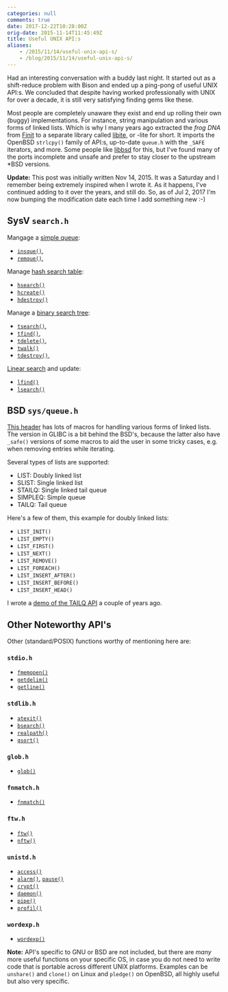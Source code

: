 ```yaml
---
categories: null
comments: true
date: 2017-12-22T10:28:00Z
orig-date: 2015-11-14T11:45:49Z
title: Useful UNIX API:s
aliases:
    - /2015/11/14/useful-unix-api-s/
    - /blog/2015/11/14/useful-unix-api-s/
---
```


Had an interesting conversation with a buddy last night.  It started out
as a shift-reduce problem with Bison and ended up a ping-pong of useful
UNIX API:s.  We concluded that despite having worked professionally with
UNIX for over a decade, it is still very satisfying finding gems like
these.

Most people are completely unaware they exist and end up rolling their
own (buggy) implementations.  For instance, string manipulation and
various forms of linked lists.  Which is why I many years ago extracted
the *frog DNA* from [Finit](https://github.com/troglobit/finit/) to a
separate library called [libite](https://github.com/troglobit/libite/),
or -lite for short.  It imports the OpenBSD `strlcpy()` family of API:s,
up-to-date `queue.h` with the `_SAFE` iterators, and more.  Some people
like [libbsd](https://libbsd.freedesktop.org/wiki/) for this, but I've
found many of the ports incomplete and unsafe and prefer to stay closer
to the upstream *BSD versions.

**Update:** This post was initially written Nov 14, 2015.  It was a
Saturday and I remember being extremely inspired when I wrote it.  As it
happens, I've continued adding to it over the years, and still do.  So,
as of Jul 2, 2017 I'm now bumping the modification date each time I add
something new :-)

<!--more-->

SysV `search.h`
---------------

Mangage a [simple queue][sysvque]:

- [`insque()`](http://man7.org/linux/man-pages/man3/insque.3.html),
- [`remque()`](http://man7.org/linux/man-pages/man3/remque.3.html),

Manage [hash search table][sysvhash]:

- [`hsearch()`](http://man7.org/linux/man-pages/man3/hsearch.3.html)
- [`hcreate()`](http://man7.org/linux/man-pages/man3/hcreate.3.html)
- [`hdestroy()`](http://man7.org/linux/man-pages/man3/hdestroy.3.html)

Manage a [binary search tree][sysvtree]:

- [`tsearch()`](http://man7.org/linux/man-pages/man3/tsearch.3.html),
- [`tfind()`](http://man7.org/linux/man-pages/man3/tfind.3.html),
- [`tdelete()`](http://man7.org/linux/man-pages/man3/tdelete.3.html),
- [`twalk()`](http://man7.org/linux/man-pages/man3/twalk.3.html)
- [`tdestroy()`](http://man7.org/linux/man-pages/man3/tdestroy.3.html),

[Linear search][sysvlin] and update:

- [`lfind()`](http://man7.org/linux/man-pages/man3/lfind.3.html)
- [`lsearch()`](http://man7.org/linux/man-pages/man3/lsearch.3.html)


BSD `sys/queue.h`
-----------------

[This header][BSD] has lots of macros for handling various forms of
linked lists.  The version in GLIBC is a bit behind the BSD's, because
the latter also have `_safe()` versions of some macros to aid the user
in some tricky cases, e.g. when removing entries while iterating.

Several types of lists are supported:

- LIST: Doubly linked list
- SLIST: Single linked list
- STAILQ: Single linked tail queue
- SIMPLEQ: Simple queue
- TAILQ: Tail queue

Here's a few of them, this example for doubly linked lists:

- `LIST_INIT()`
- `LIST_EMPTY()`
- `LIST_FIRST()`
- `LIST_NEXT()`
- `LIST_REMOVE()`
- `LIST_FOREACH()`
- `LIST_INSERT_AFTER()`
- `LIST_INSERT_BEFORE()`
- `LIST_INSERT_HEAD()`

I wrote a [demo of the TAILQ API][DEMO] a couple of years ago.


Other Noteworthy API's
----------------------

Other (standard/POSIX) functions worthy of mentioning here are:

### `stdio.h`

- [`fmemopen()`](http://man7.org/linux/man-pages/man3/fmemopen.3.html)
- [`getdelim()`](http://man7.org/linux/man-pages/man3/getdelim.3.html)
- [`getline()`](http://man7.org/linux/man-pages/man3/getline.3.html)

### `stdlib.h`

- [`atexit()`](http://man7.org/linux/man-pages/man3/atexit.3.html)
- [`bsearch()`](http://man7.org/linux/man-pages/man3/bsearch.3.html)
- [`realpath()`](http://man7.org/linux/man-pages/man3/realpath.3.html)
- [`qsort()`](http://man7.org/linux/man-pages/man3/qsort.3.html)

### `glob.h`

- [`glob()`](http://man7.org/linux/man-pages/man3/glob.3.html)

### `fnmatch.h`

- [`fnmatch()`](http://man7.org/linux/man-pages/man3/fnmatch.3.html)

### `ftw.h`

- [`ftw()`](http://man7.org/linux/man-pages/man3/ftw.3.html)
- [`nftw()`](http://man7.org/linux/man-pages/man3/nftw.3.html)

### `unistd.h`

- [`access()`](http://man7.org/linux/man-pages/man2/access.2.html)
- [`alarm()`](http://man7.org/linux/man-pages/man2/alarm.2.html),
  [`pause()`](http://man7.org/linux/man-pages/man2/pause.2.html)
- [`crypt()`](http://man7.org/linux/man-pages/man3/crypt.3.html)
- [`daemon()`](http://man7.org/linux/man-pages/man3/daemon.3.html)
- [`pipe()`](http://man7.org/linux/man-pages/man2/pipe.2.html)
- [`profil()`](http://man7.org/linux/man-pages/man3/profil.3.html)

### `wordexp.h`

- [`wordexp()`](http://man7.org/linux/man-pages/man3/wordexp.3.html)

**Note:** API's specific to GNU or BSD are not included, but there are
  *many* more useful functions on your specific OS, in case you do not
need to write code that is portable across different UNIX platforms.
Examples can be `unshare()` and `clone()` on Linux and `pledge()` on
OpenBSD, all highly useful but also very specific.

[sysvque]:  http://pubs.opengroup.org/onlinepubs/009695399/functions/insque.html
[sysvlin]:  http://pubs.opengroup.org/onlinepubs/009695399/functions/lsearch.html
[sysvtree]: http://pubs.opengroup.org/onlinepubs/009695399/functions/tsearch.html
[sysvhash]: http://pubs.opengroup.org/onlinepubs/009695399/functions/hcreate.html
[BSD]:      https://www.freebsd.org/cgi/man.cgi?query=queue&sektion=3
[DEMO]:     https://github.com/troglobit/toolbox/blob/master/tailq-demo.c
